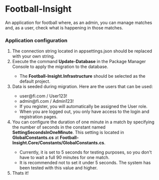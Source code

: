 <h1>Football-Insight</h1>
<p>An application for football where, as an admin, you can manage matches and, as a user, check what is happening in those matches.</p>
<h3>Application configuration</h3>
<ol>
  <li>The connection string located in appsettings.json should be replaced with your own string.</li>
  <li>Execute the command <strong>Update-Database</strong> in the Package Manager Console to apply the migration to the database.</li>
  <ul>
    <li>The <strong>Football-Insight.Infrastructure</strong> should be selected as the default project.</li>
  </ul>
  <li>Data is seeded during migration. Here are the users that can be used:</li>
  <ul>
    <li>user@fi.com / User123!</li>
    <li>admin@fi.com / Admin123!</li>
    <li>If you register, you will automatically be assigned the User role.</li>
    <li>When you are logged out, you only have access to the login and registration pages.</li>
  </ul>
  <li>You can configure the duration of one minute in a match by specifying the number of seconds in the constant named <strong>SettingSecondsInOneMinute</strong>. This setting is located in <strong>GlobalConstants.cs</strong> at <strong>Football-Insight.Core/Constants/GlobalConstants.cs</strong>.</li>
  <ul>
    <li>Currently, it is set to 5 seconds for testing purposes, so you don't have to wait a full 90 minutes for one match.</li>
    <li>It is recommended not to set it under 5 seconds. The system has been tested with this value and higher.</li>
  </ul>
  <li>Thats it!</li>
</ol>
